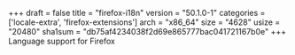 +++
draft = false
title = "firefox-i18n"
version = "50.1.0-1"
categories = ['locale-extra', 'firefox-extensions']
arch = "x86_64"
size = "4628"
usize = "20480"
sha1sum = "db75af4234038f2d69e865777bac041721167b0e"
+++
Language support for Firefox